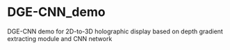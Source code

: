 # DGE-CNN_demo
DGE-CNN demo for 2D-to-3D holographic display based on depth gradient extracting module and CNN network
